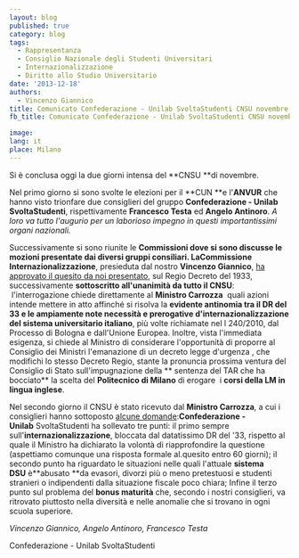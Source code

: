 ```yaml
---
layout: blog
published: true
category: blog
tags:
  - Rappresentanza
  - Consiglio Nazionale degli Studenti Universitari
  - Internazionalizzazione
  - Diritto allo Studio Universitario
date: '2013-12-18'
authors:
  - Vincenzo Giannico
title: Comunicato Confederazione - Unilab SvoltaStudenti CNSU novembre 2013
fb_title: Comunicato Confederazione - Unilab SvoltaStudenti CNSU novembre 2013

image: 
lang: it
place: Milano
---
```


Si è conclusa oggi la due giorni intensa del **CNSU **di novembre.

Nel primo giorno si sono svolte le elezioni per il **CUN **e l'**ANVUR** che hanno visto trionfare due consiglieri del gruppo **Confederazione - Unilab SvoltaStudenti**, rispettivamente **Francesco Testa** ed **Angelo Antinoro**. _A loro va tutto l'augurio per un laborioso impegno in questi importantissimi organi nazionali._

Successivamente si sono riunite le **Commissioni **dove si sono discusse le mozioni presentate dai diversi gruppi consiliari. La**Commissione Internazionalizzazione**, presieduta dal nostro **Vincenzo Giannico**, [ha approvato il quesito da noi presentato](http://www.svoltastudenti.it/blogs/unilab-svoltastudenti/quesito-presentato-alla-carrozza), sul Regio Decreto del 1933, successivamente **sottoscritto all'unanimità da tutto il CNSU**:  l'interrogazione chiede direttamente al **Ministro Carrozza**  quali azioni intende mettere in atto affinché si risolva la **evidente antinomia tra il DR del 33 e le ampiamente note necessità e prerogative d'internazionalizzazione del sistema universitario italiano**, più volte richiamate nel l 240/2010, dal Processo di Bologna e dall'Unione Europea. Inoltre, vista l'immediata esigenza, si chiede al Ministro di considerare l'opportunità di proporre al Consiglio dei Ministri l'emanazione di un decreto legge d'urgenza , che modifichi lo stesso Decreto Regio, stante la pronuncia prossima ventura del Consiglio di Stato sull'impugnazione della ** sentenza del TAR che ha bocciato** la scelta del **Politecnico di Milano** di erogare  i **corsi della LM in lingua inglese**.

Nel secondo giorno il CNSU è stato ricevuto dal **Ministro Carrozza**, a cui i consiglieri hanno sottoposto [alcune domande](http://www.svoltastudenti.it/blogs/unilab-svoltastudenti/intervento-consigliare-confederazione-unilabsvoltastudenti):**Confederazione - Unilab** SvoltaStudenti ha sollevato tre punti: il primo sempre sull'**internazionalizzazione**, bloccata dal datatissimo DR del '33, rispetto al quale il Ministro ha dichiarato la volontà di riapprofondire la questione (aspettiamo comunque una risposta formale al.quesito entro 60 giorni); il secondo punto ha riguardato le situazioni nelle quali l'attuale **sistema DSU** è**abusato **da evasori, divorzi più o meno pretestuosi e studenti stranieri o indipendenti dalla situazione fiscale poco chiara; Infine il terzo punto sul problema del **bonus maturità** che, secondo i nostri consiglieri, va ritrovato piuttosto nella diversità e nelle anomalie che si trovano in ogni scuola superiore.

_Vincenzo Giannico, Angelo Antinoro, Francesco Testa_

Confederazione - Unilab SvoltaStudenti
